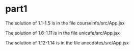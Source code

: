 # part1
The solution of 1.1-1.5 is in the file courseinfo/src/App.jsx 

The solution of 1.6-1.11 is in the file unicafe/src/App.jsx

The solution of 1.12-1.14 is in the file anecdotes/src/App.jsx